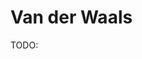 # Van der Waals

TODO:

<!-- REFERENCES -->

[^jensen2017introduction]: Chapter 2 of Jensen, F. (2017). *Introduction to computational chemistry*. John Wiley & Sons.
[^cramer2013essentials]: Chapter 2 of Cramer, C. J. (2013). Chapter 2 of *Essentials of computational chemistry: Theories and models*. John Wiley & Sons.
[^leach2001molecular]: Chapter 4 of Leach, A. R. (2001). *Molecular modelling: Principles and applications*. Pearson Education.
